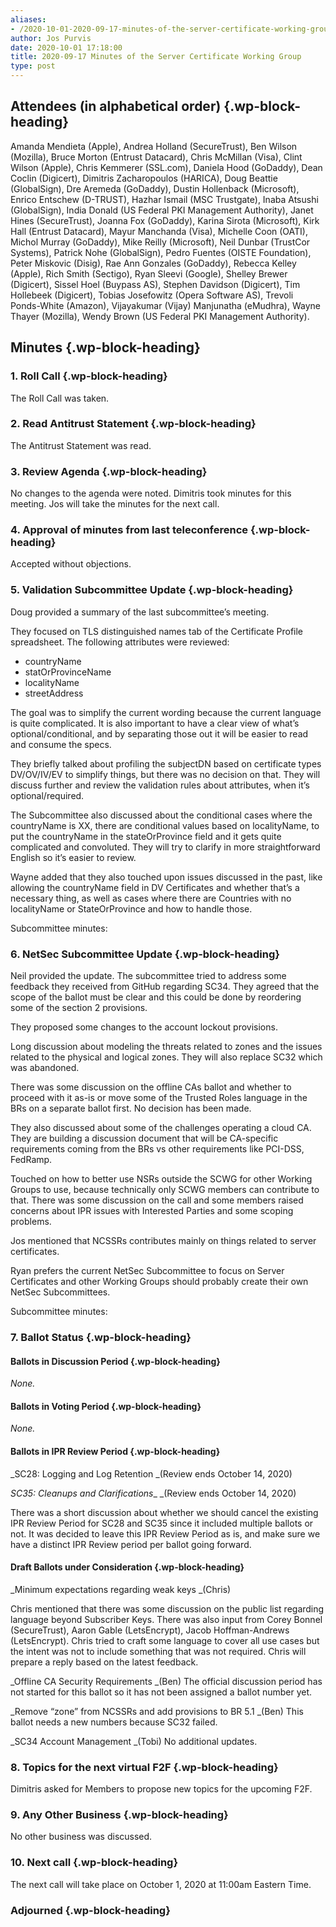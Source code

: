 ```yaml
---
aliases:
- /2020-10-01-2020-09-17-minutes-of-the-server-certificate-working-group/
author: Jos Purvis
date: 2020-10-01 17:18:00
title: 2020-09-17 Minutes of the Server Certificate Working Group
type: post
---
```


## Attendees (in alphabetical order) {.wp-block-heading}

Amanda Mendieta (Apple), Andrea Holland (SecureTrust), Ben Wilson (Mozilla), Bruce Morton (Entrust Datacard), Chris McMillan (Visa), Clint Wilson (Apple), Chris Kemmerer (SSL.com), Daniela Hood (GoDaddy), Dean Coclin (Digicert), Dimitris Zacharopoulos (HARICA), Doug Beattie (GlobalSign), Dre Aremeda (GoDaddy), Dustin Hollenback (Microsoft), Enrico Entschew (D-TRUST), Hazhar Ismail (MSC Trustgate), Inaba Atsushi (GlobalSign), India Donald (US Federal PKI Management Authority), Janet Hines (SecureTrust), Joanna Fox (GoDaddy), Karina Sirota (Microsoft), Kirk Hall (Entrust Datacard), Mayur Manchanda (Visa), Michelle Coon (OATI), Michol Murray (GoDaddy), Mike Reilly (Microsoft), Neil Dunbar (TrustCor Systems), Patrick Nohe (GlobalSign), Pedro Fuentes (OISTE Foundation), Peter Miskovic (Disig), Rae Ann Gonzales (GoDaddy), Rebecca Kelley (Apple), Rich Smith (Sectigo), Ryan Sleevi (Google), Shelley Brewer (Digicert), Sissel Hoel (Buypass AS), Stephen Davidson (Digicert), Tim Hollebeek (Digicert), Tobias Josefowitz (Opera Software AS), Trevoli Ponds-White (Amazon), Vijayakumar (Vijay) Manjunatha (eMudhra), Wayne Thayer (Mozilla), Wendy Brown (US Federal PKI Management Authority).

## Minutes {.wp-block-heading}

### 1. Roll Call {.wp-block-heading}

The Roll Call was taken.

### 2. Read Antitrust Statement {.wp-block-heading}

The Antitrust Statement was read.

### 3. Review Agenda {.wp-block-heading}

No changes to the agenda were noted. Dimitris took minutes for this meeting. Jos will take the minutes for the next call.

### 4. Approval of minutes from last teleconference {.wp-block-heading}

Accepted without objections.

### 5. Validation Subcommittee Update {.wp-block-heading}

Doug provided a summary of the last subcommittee’s meeting.

They focused on TLS distinguished names tab of the Certificate Profile spreadsheet. The following attributes were reviewed:

- countryName
- statOrProvinceName
- localityName
- streetAddress

The goal was to simplify the current wording because the current language is quite complicated. It is also important to have a clear view of what’s optional/conditional, and by separating those out it will be easier to read and consume the specs.

They briefly talked about profiling the subjectDN based on certificate types DV/OV/IV/EV to simplify things, but there was no decision on that. They will discuss further and review the validation rules about attributes, when it’s optional/required.

The Subcommittee also discussed about the conditional cases where the countryName is XX, there are conditional values based on localityName, to put the countryName in the stateOrProvince field and it gets quite complicated and convoluted. They will try to clarify in more straightforward English so it’s easier to review.

Wayne added that they also touched upon issues discussed in the past, like allowing the countryName field in DV Certificates and whether that’s a necessary thing, as well as cases where there are Countries with no localityName or StateOrProvince and how to handle those.

Subcommittee minutes:

### 6. NetSec Subcommittee Update {.wp-block-heading}

Neil provided the update. The subcommittee tried to address some feedback they received from GitHub regarding SC34. They agreed that the scope of the ballot must be clear and this could be done by reordering some of the section 2 provisions.

They proposed some changes to the account lockout provisions.

Long discussion about modeling the threats related to zones and the issues related to the physical and logical zones. They will also replace SC32 which was abandoned.

There was some discussion on the offline CAs ballot and whether to proceed with it as-is or move some of the Trusted Roles language in the BRs on a separate ballot first. No decision has been made.

They also discussed about some of the challenges operating a cloud CA. They are building a discussion document that will be CA-specific requirements coming from the BRs vs other requirements like PCI-DSS, FedRamp.

Touched on how to better use NSRs outside the SCWG for other Working Groups to use, because technically only SCWG members can contribute to that. There was some discussion on the call and some members raised concerns about IPR issues with Interested Parties and some scoping problems.

Jos mentioned that NCSSRs contributes mainly on things related to server certificates.

Ryan prefers the current NetSec Subcommittee to focus on Server Certificates and other Working Groups should probably create their own NetSec Subcommittees.

Subcommittee minutes:

### 7. Ballot Status {.wp-block-heading}

#### Ballots in Discussion Period {.wp-block-heading}

_None._

#### **Ballots in Voting Period** {.wp-block-heading}

_None._

#### **Ballots in IPR Review Period** {.wp-block-heading}

\_SC28: Logging and Log Retention \_(Review ends October 14, 2020)

_SC35: Cleanups and Clarifications_\_ \_(Review ends October 14, 2020)

There was a short discussion about whether we should cancel the existing IPR Review Period for SC28 and SC35 since it included multiple ballots or not. It was decided to leave this IPR Review Period as is, and make sure we have a distinct IPR Review period per ballot going forward.

#### Draft Ballots under Consideration {.wp-block-heading}

\_Minimum expectations regarding weak keys \_(Chris)

Chris mentioned that there was some discussion on the public list regarding language beyond Subscriber Keys. There was also input from Corey Bonnel (SecureTrust), Aaron Gable (LetsEncrypt), Jacob Hoffman-Andrews (LetsEncrypt). Chris tried to craft some language to cover all use cases but the intent was not to include something that was not required. Chris will prepare a reply based on the latest feedback.

\_Offline CA Security Requirements \_(Ben)
The official discussion period has not started for this ballot so it has not been assigned a ballot number yet.

\_Remove “zone” from NCSSRs and add provisions to BR 5.1 \_(Ben)
This ballot needs a new numbers because SC32 failed.

\_SC34 Account Management \_(Tobi)
No additional updates.

### 8. Topics for the next virtual F2F {.wp-block-heading}

Dimitris asked for Members to propose new topics for the upcoming F2F.

### 9. Any Other Business {.wp-block-heading}

No other business was discussed.

### 10. Next call {.wp-block-heading}

The next call will take place on October 1, 2020 at 11:00am Eastern Time.

### Adjourned {.wp-block-heading}